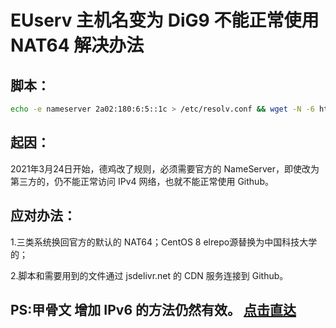 # EUserv 主机名变为 DiG9 不能正常使用 NAT64 解决办法

## 脚本：

```bash
echo -e nameserver 2a02:180:6:5::1c > /etc/resolv.conf && wget -N -6 https://cdn.jsdelivr.net/gh/fscarmen/warp/DiG9/DiG9.sh && chmod +x DiG9.sh && ./DiG9.sh
```

## 起因：
   2021年3月24日开始，德鸡改了规则，必须需要官方的 NameServer，即使改为第三方的，仍不能正常访问 IPv4 网络，也就不能正常使用 Github。


## 应对办法： 

   1.三类系统换回官方的默认的 NAT64；CentOS 8 elrepo源替换为中国科技大学的；

   2.脚本和需要用到的文件通过 jsdelivr.net 的 CDN 服务连接到 Github。


## PS:甲骨文 增加 IPv6 的方法仍然有效。 [点击直达](https://github.com/fscarmen/warp/blob/main/README.md#%E4%B8%BA%E7%94%B2%E9%AA%A8%E6%96%87%E6%B7%BB%E5%8A%A0ipv6%E7%BD%91%E7%BB%9C%E6%8E%A5%E5%8F%A3%E6%96%B9%E6%B3%95)
